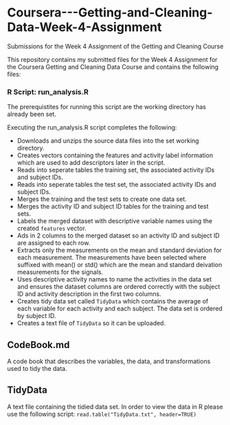 # Coursera---Getting-and-Cleaning-Data-Week-4-Assignment
Submissions for the Week 4 Assignment of the Getting and Cleaning Course

This repository contains my submitted files for the Week 4 Assignment for the Coursera Getting and Cleaning Data Course and contains the following files:

### R Script: run_analysis.R

The prerequistites for running this script are the working directory has already been set.

Executing the run_analysis.R script completes the following:
- Downloads and unzips the source data files into the set working directory.
- Creates vectors containing the features and activity label information which are used to add descriptors later in the script. 
- Reads into seperate tables the training set, the associated activity IDs and  subject IDs.
- Reads into seperate tables the test set, the associated activity IDs and subject IDs.
- Merges the training and the test sets to create one data set.
- Merges the activity ID and subject ID tables for the training and test sets.  
- Labels the merged dataset with descriptive variable names using the created `features` vector.
- Ads in 2 columns to the merged dataset so an activity ID and subject ID are assigned to each row.
- Extracts only the measurements on the mean and standard deviation for each measurement. The measurements have been selected where suffixed with mean() or std() which are the mean and standard deivation measurements for the signals.  
- Uses descriptive activity names to name the activities in the data set and ensures the dataset columns are ordered correctly with the subject ID and activity description in the first two columns.
- Creates tidy data set called `TidyData` which contains the average of each variable for each activity and each subject.  The data set is ordered by subject ID. 
- Creates a text file of `TidyData` so it can be uploaded.  

## CodeBook.md

A code book that describes the variables, the data, and transformations used to tidy the data.

## TidyData

A text file containing the tidied data set.  In order to view the data in R please use the following script: `read.table("TidyData.txt", header=TRUE)`
